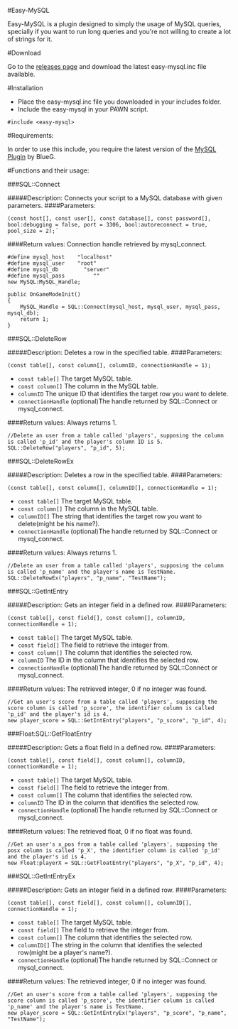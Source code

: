 #Easy-MySQL

Easy-MySQL is a plugin designed to simply the usage of MySQL queries, specially if you want to run long queries and you're not willing to create a lot of strings for it.

#Download

Go to the [releases page](https://github.com/ThreeKingz/easy-mysql/releases/tag/easy-mysql) and download the latest easy-mysql.inc file available.


#Installation

- Place the easy-mysql.inc file you downloaded in your includes folder.
- Include the easy-mysql in your PAWN script.
```pawn
#include <easy-mysql> 
```
#Requirements:

In order to use this include, you require the latest version of the [MySQL Plugin](https://github.com/pBlueG/SA-MP-MySQL/releases) by BlueG.

#Functions and their usage:

###SQL::Connect

#####Description: 
      Connects your script to a MySQL database with given parameters.
####Parameters:
```pawn
(const host[], const user[], const database[], const password[], bool:debugging = false, port = 3306, bool:autoreconnect = true, pool_size = 2);´
```
####Return values:
    Connection handle retrieved by mysql_connect.

```pawn
#define mysql_host    "localhost" 
#define mysql_user    "root" 
#define mysql_db        "server" 
#define mysql_pass         "" 
new MySQL:MySQL_Handle;

public OnGameModeInit() 
{ 
	MySQL_Handle = SQL::Connect(mysql_host, mysql_user, mysql_pass, mysql_db); 
	return 1;
}
```

###SQL::DeleteRow

#####Description: 
      Deletes a row in the specified table.
####Parameters:
```pawn
(const table[], const column[], columnID, connectionHandle = 1);
```
* `const table[]`                 The target MySQL table.
* `const column[]`                The column in the MySQL table.
* `columnID`                      The unique ID that identifies the target row you want to delete.
* `connectionHandle`              (optional)The handle returned by SQL::Connect or mysql_connect.


####Return values:
    Always returns 1.

```pawn
//Delete an user from a table called 'players', supposing the column is called 'p_id' and the player's column ID is 5.
SQL::DeleteRow("players", "p_id", 5);
```


###SQL::DeleteRowEx

#####Description: 
      Deletes a row in the specified table.
####Parameters:
```pawn
(const table[], const column[], columnID[], connectionHandle = 1);
```
* `const table[]`                 The target MySQL table.
* `const column[]`                The column in the MySQL table.
* `columnID[]`                    The string that identifies the target row you want to delete(might be his name?).
* `connectionHandle`              (optional)The handle returned by SQL::Connect or mysql_connect.


####Return values:
    Always returns 1.

```pawn
//Delete an user from a table called 'players', supposing the column is called 'p_name' and the player's name is TestName.
SQL::DeleteRowEx("players", "p_name", "TestName");
```


###SQL::GetIntEntry

#####Description: 
      Gets an integer field in a defined row.
####Parameters:
```pawn
(const table[], const field[], const column[], columnID, connectionHandle = 1);
```
* `const table[]`                 The target MySQL table.
* `const field[]`                 The field to retrieve the integer from.
* `const column[]`                The column that identifies the selected row.
* `columnID`                    The ID in the column that identifies the selected row.
* `connectionHandle`              (optional)The handle returned by SQL::Connect or mysql_connect.


####Return values:
    The retrieved integer, 0 if no integer was found.

```pawn
//Get an user's score from a table called 'players', supposing the score column is called 'p_score', the identifier column is called 'p_id' and the player's id is 4.
new player_score = SQL::GetIntEntry("players", "p_score", "p_id", 4);
```

###Float:SQL::GetFloatEntry

#####Description: 
      Gets a float field in a defined row.
####Parameters:
```pawn
(const table[], const field[], const column[], columnID, connectionHandle = 1);
```
* `const table[]`                 The target MySQL table.
* `const field[]`                 The field to retrieve the integer from.
* `const column[]`                The column that identifies the selected row.
* `columnID`                    The ID in the column that identifies the selected row.
* `connectionHandle`              (optional)The handle returned by SQL::Connect or mysql_connect.


####Return values:
    The retrieved float, 0 if no float was found.

```pawn
//Get an user's x_pos from a table called 'players', supposing the posx column is called 'p_X', the identifier column is called 'p_id' and the player's id is 4.
new Float:playerX = SQL::GetFloatEntry("players", "p_X", "p_id", 4);
```



###SQL::GetIntEntryEx

#####Description: 
      Gets an integer field in a defined row.
####Parameters:
```pawn
(const table[], const field[], const column[], columnID[], connectionHandle = 1);
```
* `const table[]`                 The target MySQL table.
* `const field[]`                 The field to retrieve the integer from.
* `const column[]`                The column that identifies the selected row.
* `columnID[]`                    The string in the column that identifies the selected row(might be a player's name?).
* `connectionHandle`              (optional)The handle returned by SQL::Connect or mysql_connect.


####Return values:
    The retrieved integer, 0 if no integer was found.

```pawn
//Get an user's score from a table called 'players', supposing the score column is called 'p_score', the identifier column is called 'p_name' and the player's name is TestName.
new player_score = SQL::GetIntEntryEx("players", "p_score", "p_name", "TestName");
```


